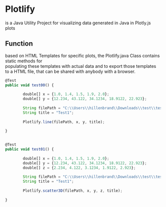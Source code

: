 # Plotlify

is a Java Utility Project for visualizing data generated in Java in Plotly.js plots

## Function

based on HTML Templates for specific plots, the Plotlify.java Class contains static methods for<br>
populating these templates with actual data and to export those templates to a HTML file, that can be shared with anybody with a browser.

```javascript
@Test
public void test00() {
		
		double[] x = {1.0, 1.4, 1.5, 1.9, 2.0};
		double[] y = {12.234, 43.122, 34.1234, 18.9122, 22.923};
		
		String filePath = "C:\\Users\\hillenbrand\\Downloads\\test\\test.html";
		String title = "Test1";
		
		Plotlify.line(filePath, x, y, title);
		
}

 
@Test
public void test01() {
		
		double[] x = {1.0, 1.4, 1.5, 1.9, 2.0};
		double[] y = {12.234, 43.122, 34.1234, 18.9122, 22.923};
		double[] z = {2.234, 4.122, 3.1234, 1.9122, 2.923};
		
		String filePath = "C:\\Users\\hillenbrand\\Downloads\\test\\test.html";
		String title = "Test1";
		
		Plotlify.scatter3D(filePath, x, y, z, title);
		
}
```
